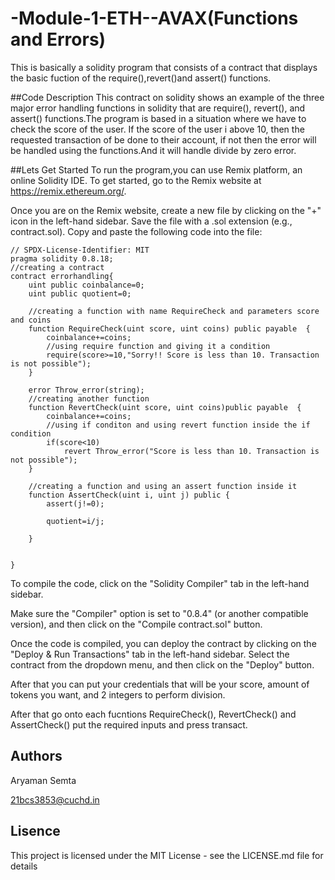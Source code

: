 # -Module-1-ETH--AVAX(Functions and Errors)
This is basically a solidity program that consists of a contract that displays the basic fuction of the require(),revert()and assert() functions.

##Code Description
This contract on solidity shows an example of the three major error handling functions in solidity that are require(), revert(), and assert() functions.The program is based in a situation where we have to check the score of the user. 
If the score of the user i above 10, then the requested transaction of be done to their account, if not then the error will be handled using the functions.And it will handle divide by zero error.

##Lets Get Started
To run the program,you can use Remix platform, an online Solidity IDE. To get started, go to the Remix website at https://remix.ethereum.org/.

Once you are on the Remix website, create a new file by clicking on the "+" icon in the left-hand sidebar.
Save the file with a .sol extension (e.g., contract.sol). Copy and paste the following code into the file:

```
// SPDX-License-Identifier: MIT
pragma solidity 0.8.18;
//creating a contract
contract errorhandling{
    uint public coinbalance=0;
    uint public quotient=0;

    //creating a function with name RequireCheck and parameters score and coins
    function RequireCheck(uint score, uint coins) public payable  {
        coinbalance+=coins;
        //using require function and giving it a condition
        require(score>=10,"Sorry!! Score is less than 10. Transaction is not possible");
    }

    error Throw_error(string);
    //creating another function 
    function RevertCheck(uint score, uint coins)public payable  {
        coinbalance+=coins;
        //using if conditon and using revert function inside the if condition
        if(score<10)
            revert Throw_error("Score is less than 10. Transaction is not possible");
    }

    //creating a function and using an assert function inside it
    function AssertCheck(uint i, uint j) public {
        assert(j!=0);

        quotient=i/j;

    }
    

}
```
To compile the code, click on the "Solidity Compiler" tab in the left-hand sidebar.

Make sure the "Compiler" option is set to "0.8.4" (or another compatible version), and then click on the "Compile contract.sol" button.

Once the code is compiled, you can deploy the contract by clicking on the "Deploy & Run Transactions" tab in the left-hand sidebar. Select the contract from the dropdown menu, and then click on the "Deploy" button.

After that you can put your credentials that will be your score, amount of tokens you want, and 2 integers to perform division.

After that go onto each fucntions RequireCheck(), RevertCheck() and AssertCheck() put the required inputs and press transact.

## Authors 
Aryaman Semta

21bcs3853@cuchd.in

## Lisence
This project is licensed under the MIT License - see the LICENSE.md file for details
